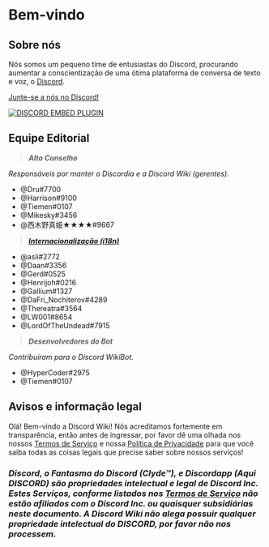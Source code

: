 <!-- TITLE: Português - Início -->
<!-- SUBTITLE: Bem-vindo a Discord Wiki! -->
 
# Bem-vindo
## Sobre nós
 
Nós somos um pequeno time de entusiastas do Discord, procurando aumentar a conscientização de uma ótima plataforma de conversa de texto e voz, o [Discord](https://discordapp.com).
 
[Junte-se a nós no Discord!](https://discord.gg/WHz5r3N)
 
<a href="https://discord.gg/WHz5r3N">![DISCORD EMBED PLUGIN](https://discordapp.com/api/guilds/268800390961561601/widget.png?style=banner2)</a>
 
## Equipe Editorial
> ***Alto Conselho***
 
*Responsáveis por manter o Discordia e a Discord Wiki (gerentes).*
* @Dru#7700
* @Harrison#9100
* @Tiemen#0107
* @Mikesky#3456
* @西木野真姫★★★★#9667
 
> ***[Internacionalização (i18n)](/pt/traducoes)***
 
* @asli#2772
* @Daan#3356
* @Gerd#0525
* @Henrijoh#0216
* @Gallium#1327
* @DaFri_Nochiterov#4289
* @Thereatra#3564
* @LW001#8654
* @LordOfTheUndead#7915
 
> ***Desenvolvedores do Bot***
 
*Contribuíram para o Discord WikiBot.*
* @HyperCoder#2975
* @Tiemen#0107
 
## Avisos e informação legal
Olá! Bem-vindo a Discord Wiki! Nós acreditamos fortemente em transparência, então antes de ingressar, por favor dê uma olhada nos nossos [Termos de Serviço](/pt/termos) e nossa [Política de Privacidade](/pt/privacidade) para que você saiba todas as coisas legais que precise saber sobre nossos serviços!
 
### ***Discord, o Fantasma do Discord (Clyde™), e Discordapp (Aqui DISCORD) são propriedades intelectual e legal de Discord Inc. Estes Serviços, conforme listados nos [Termos de Serviço](/pt/termos) não estão afiliados com o Discord Inc. ou quaisquer subsidiárias neste documento. A Discord Wiki não alega possuir qualquer propriedade intelectual do DISCORD, por favor não nos processem.***
